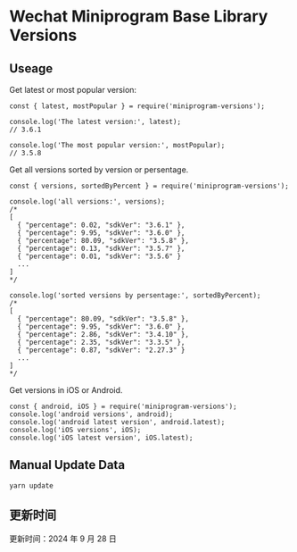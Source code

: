 
# Wechat Miniprogram Base Library Versions

## Useage

Get latest or most popular version:

```;
const { latest, mostPopular } = require('miniprogram-versions');

console.log('The latest version:', latest);
// 3.6.1

console.log('The most popular version:', mostPopular);
// 3.5.8

```

Get all versions sorted by version or persentage.

```
const { versions, sortedByPercent } = require('miniprogram-versions');

console.log('all versions:', versions);
/*
[
  { "percentage": 0.02, "sdkVer": "3.6.1" },
  { "percentage": 9.95, "sdkVer": "3.6.0" },
  { "percentage": 80.09, "sdkVer": "3.5.8" },
  { "percentage": 0.13, "sdkVer": "3.5.7" },
  { "percentage": 0.01, "sdkVer": "3.5.6" }
  ...
]
*/

console.log('sorted versions by persentage:', sortedByPercent);
/*
[
  { "percentage": 80.09, "sdkVer": "3.5.8" },
  { "percentage": 9.95, "sdkVer": "3.6.0" },
  { "percentage": 2.86, "sdkVer": "3.4.10" },
  { "percentage": 2.35, "sdkVer": "3.3.5" },
  { "percentage": 0.87, "sdkVer": "2.27.3" }
  ...
]
*/
```

Get versions in iOS or Android.

```
const { android, iOS } = require('miniprogram-versions');
console.log('android versions', android);
console.log('android latest version', android.latest);
console.log('iOS versions', iOS);
console.log('iOS latest version', iOS.latest);
```

## Manual Update Data

```
yarn update
```

## 更新时间

更新时间：2024 年 9 月 28 日
